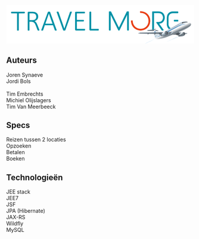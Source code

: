 
![alt text]( https://github.com/timthomasmore/JavaProject/blob/master/travelmore.PNG)

Auteurs
---------------
Joren Synaeve <br />
Jordi Bols <br /> <br />
Tim Embrechts <br />
Michiel Olijslagers <br />
Tim Van Meerbeeck <br />

Specs
---------------
Reizen tussen 2 locaties <br />
Opzoeken <br />
Betalen <br />
Boeken <br />

Technologieën
--------------
JEE stack <br />
JEE7 <br />
JSF <br />
JPA (Hibernate) <br />
JAX-RS <br />
Wildfly <br />
MySQL <br />
